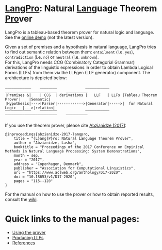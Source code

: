 # [LangPro](https://github.com/kovvalsky/LangPro): Natural [Lang](https://github.com/kovvalsky/LangPro)uage Theorem [Pro](https://github.com/kovvalsky/LangPro)ver
LangPro is a tableau-based theorem prover for natural logic and language.
See the [online demo](https://naturallogic.pro/LangPro/) (not the latest version).
<!-- (http://naturallogic.pro/langpro). -->

Given a set of premises and a hypothesis in natural language, LangPro tries to find out semantic relation between them: `entailment` (i.e. `yes`), `contradiction` (i.e. `no`) or `neutral` (i.e. `unknown`).  
For this, LangPro needs CCG (Combinatory Categorial Grammar) derivations of the linguistic expressions in order to obtain Lambda Logical Forms (LLFs) from them via the LLFgen (LLF generator) component. The architecture is depicted below: 
```
____________    ________             ___________      ________________________    __________ 
|Premises &|    | CCG  | derivations |   LLF   | LLFs |Tableau Theorem Prover|    |Semantic|
|Hypothesis|--->|Parser|------------>|Generator|----->|  for Natural Logic   |--->|relation|
‾‾‾‾‾‾‾‾‾‾‾‾    ‾‾‾‾‾‾‾‾             ‾‾‾‾‾‾‾‾‾‾‾      ‾‾‾‾‾‾‾‾‾‾‾‾‾‾‾‾‾‾‾‾‾‾‾‾    ‾‾‾‾‾‾‾‾‾‾ 
```
If you use the theorem prover, please cite [Abzianidze (2017)](https://www.aclweb.org/anthology/D17-2020):
```
@inproceedings{abzianidze-2017-langpro,
    title = "{L}ang{P}ro: Natural Language Theorem Prover",
    author = "Abzianidze, Lasha",
    booktitle = "Proceedings of the 2017 Conference on Empirical Methods in Natural Language Processing: System Demonstrations",
    month = sep,
    year = "2017",
    address = "Copenhagen, Denmark",
    publisher = "Association for Computational Linguistics",
    url = "https://www.aclweb.org/anthology/D17-2020",
    doi = "10.18653/v1/D17-2020",
    pages = "115--120"
}
```

For the manual on how to use the prover or how to obtain reported results, consult the [wiki](https://github.com/kovvalsky/LangPro/wiki). 

# Quick links to the manual pages:

* [Using the prover](https://github.com/kovvalsky/LangPro/wiki/Using-the-prover)
* [Producing LLFs](https://github.com/kovvalsky/LangPro/wiki/Producing-LLFs)
* [References](https://github.com/kovvalsky/LangPro/wiki/References)
